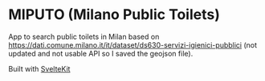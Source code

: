 # MIPUTO (Milano Public Toilets)

App to search public toilets in Milan based on https://dati.comune.milano.it/it/dataset/ds630-servizi-igienici-pubblici (not updated and not usable API so I saved the geojson file).

Built with [SvelteKit](https://kit.svelte.dev/)